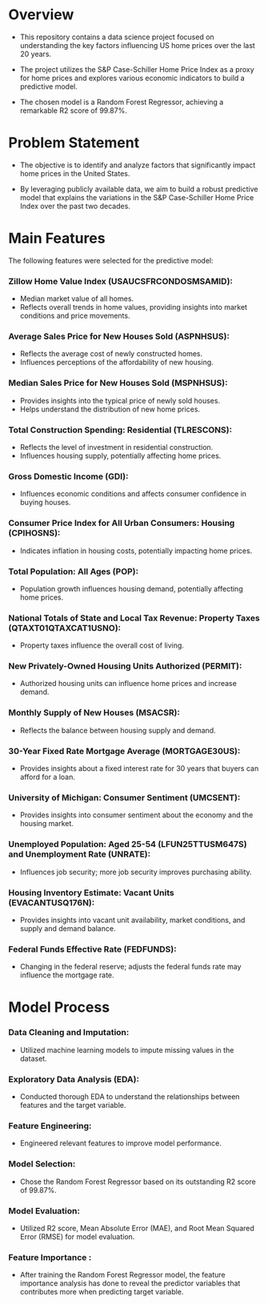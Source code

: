 # Overview

  - This repository contains a data science project focused on understanding the key factors influencing US home prices over the last 20 years.
    
  - The project utilizes the S&P Case-Schiller Home Price Index as a proxy for home prices and explores various economic indicators to build a predictive model.
    
  - The chosen model is a Random Forest Regressor, achieving a remarkable R2 score of 99.87%.

# Problem Statement

  - The objective is to identify and analyze factors that significantly impact home prices in the United States.
    
  - By leveraging publicly available data, we aim to build a robust predictive model that explains the variations in the S&P Case-Schiller Home Price Index over the past two decades.

# Main Features

 The following features were selected for the predictive model:

  ### Zillow Home Value Index (USAUCSFRCONDOSMSAMID):
  
  - Median market value of all homes.
  - Reflects overall trends in home values, providing insights into market conditions and price movements.

  ### Average Sales Price for New Houses Sold (ASPNHSUS):
  
  - Reflects the average cost of newly constructed homes.
  - Influences perceptions of the affordability of new housing.

  ### Median Sales Price for New Houses Sold (MSPNHSUS):
  
  - Provides insights into the typical price of newly sold houses.
  - Helps understand the distribution of new home prices.

  ### Total Construction Spending: Residential (TLRESCONS):
  
  - Reflects the level of investment in residential construction.
  - Influences housing supply, potentially affecting home prices.

  ### Gross Domestic Income (GDI):
  
  - Influences economic conditions and affects consumer confidence in buying houses.

  ### Consumer Price Index for All Urban Consumers: Housing (CPIHOSNS):
  
  - Indicates inflation in housing costs, potentially impacting home prices.

  ### Total Population: All Ages (POP):
  - Population growth influences housing demand, potentially affecting home prices.

  ### National Totals of State and Local Tax Revenue: Property Taxes (QTAXT01QTAXCAT1USNO):
  
  - Property taxes influence the overall cost of living.

  ### New Privately-Owned Housing Units Authorized (PERMIT):    
  
  - Authorized housing units can influence home prices and increase demand.

  ### Monthly Supply of New Houses (MSACSR):
  
  - Reflects the balance between housing supply and demand.

 ### 30-Year Fixed Rate Mortgage Average (MORTGAGE30US):
 
  - Provides insights about a fixed interest rate for 30 years that buyers can afford for a loan.

### University of Michigan: Consumer Sentiment (UMCSENT):

  - Provides insights into consumer sentiment about the economy and the housing market.

### Unemployed Population: Aged 25-54 (LFUN25TTUSM647S) and Unemployment Rate (UNRATE):

  - Influences job security; more job security improves purchasing ability.

### Housing Inventory Estimate: Vacant Units (EVACANTUSQ176N):

  - Provides insights into vacant unit availability, market conditions, and supply and demand balance.

### Federal Funds Effective Rate (FEDFUNDS):

  - Changing in the federal reserve; adjusts the federal funds rate may influence the mortgage rate.

# Model Process

  ### Data Cleaning and Imputation:
  
   - Utilized machine learning models to impute missing values in the dataset.

  ### Exploratory Data Analysis (EDA):
  
   - Conducted thorough EDA to understand the relationships between features and the target variable.

  ### Feature Engineering:
  
   - Engineered relevant features to improve model performance.

  ### Model Selection:
  
   - Chose the Random Forest Regressor based on its outstanding R2 score of 99.87%.

  ### Model Evaluation:
  
   - Utilized R2 score, Mean Absolute Error (MAE), and Root Mean Squared Error (RMSE) for model evaluation.
     
  ### Feature Importance :

   -  After training the Random Forest Regressor model, the feature importance analysis has done to reveal the predictor variables that contributes more when predicting target variable.
   
 

